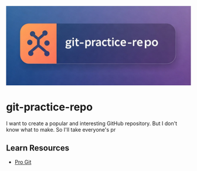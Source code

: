 <img src="/src/backdrop.jpg" alt="backdrop">

# git-practice-repo
I want to create a popular and interesting GitHub repository. But I don't know what to make. So I'll take everyone's pr

## Learn Resources
- [Pro Git](https://git-scm.com/book/en/v2)